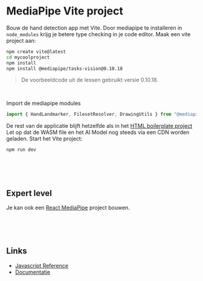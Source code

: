 # MediaPipe Vite project

Bouw de hand detection app met Vite. Door mediapipe te installeren in `node_modules` krijg je betere type checking in je code editor. Maak een vite project aan:

```sh
npm create vite@latest
cd mycoolproject
npm install
npm install @mediapipe/tasks-vision@0.10.18
```

> De voorbeeldcode uit de lessen gebruikt versie 0.10.18.

<br>

Import de mediapipe modules

```js
import { HandLandmarker, FilesetResolver, DrawingUtils } from "@mediapipe/tasks-vision";
```
De rest van de applicatie blijft hetzelfde als in het [HTML boilerplate project](./boilerplate)
Let op dat de WASM file en het AI Model nog steeds via een CDN worden geladen. Start het Vite project:

```sh
npm run dev
```

<Br><br><br>

## Expert level

Je kan ook een [React MediaPipe](https://github.com/HR-CMGT/PRG08-2024-2025/blob/main/snippets/react.md) project bouwen.

<Br><br><br>

## Links

- [Javascript Reference](https://ai.google.dev/edge/api/mediapipe/js/tasks-vision#tasks_vision_package)
- [Documentatie](https://ai.google.dev/edge/mediapipe/solutions/vision/hand_landmarker/web_js)

